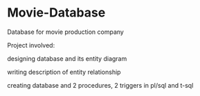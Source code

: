 # Movie-Database
Database for movie production company


Project involved:

  designing database and its entity diagram
  
  writing description of entity relationship
  
  creating database and 2 procedures, 2 triggers in pl/sql and t-sql 
